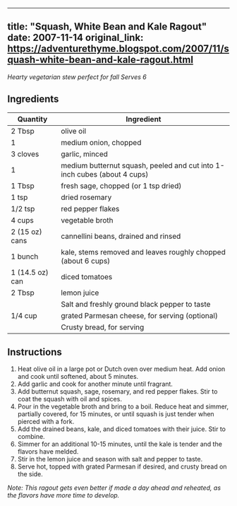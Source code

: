 <!-- filepath: /home/zacox/code/blogspot/adventurethyme/posts/2007-11-14-squash,-white-bean-and-kale-ragout-formatted.md -->
---
title: "Squash, White Bean and Kale Ragout"
date: 2007-11-14
original_link: https://adventurethyme.blogspot.com/2007/11/squash-white-bean-and-kale-ragout.html
---

_Hearty vegetarian stew perfect for fall_
_Serves 6_

## Ingredients

| Quantity | Ingredient |
| -------- | ---------- |
| 2 Tbsp | olive oil |
| 1 | medium onion, chopped |
| 3 cloves | garlic, minced |
| 1 | medium butternut squash, peeled and cut into 1-inch cubes (about 4 cups) |
| 1 Tbsp | fresh sage, chopped (or 1 tsp dried) |
| 1 tsp | dried rosemary |
| 1/2 tsp | red pepper flakes |
| 4 cups | vegetable broth |
| 2 (15 oz) cans | cannellini beans, drained and rinsed |
| 1 bunch | kale, stems removed and leaves roughly chopped (about 6 cups) |
| 1 (14.5 oz) can | diced tomatoes |
| 2 Tbsp | lemon juice |
| | Salt and freshly ground black pepper to taste |
| 1/4 cup | grated Parmesan cheese, for serving (optional) |
| | Crusty bread, for serving |

## Instructions

1. Heat olive oil in a large pot or Dutch oven over medium heat. Add onion and cook until softened, about 5 minutes.
2. Add garlic and cook for another minute until fragrant.
3. Add butternut squash, sage, rosemary, and red pepper flakes. Stir to coat the squash with oil and spices.
4. Pour in the vegetable broth and bring to a boil. Reduce heat and simmer, partially covered, for 15 minutes, or until squash is just tender when pierced with a fork.
5. Add the drained beans, kale, and diced tomatoes with their juice. Stir to combine.
6. Simmer for an additional 10-15 minutes, until the kale is tender and the flavors have melded.
7. Stir in the lemon juice and season with salt and pepper to taste.
8. Serve hot, topped with grated Parmesan if desired, and crusty bread on the side.

_Note: This ragout gets even better if made a day ahead and reheated, as the flavors have more time to develop._
